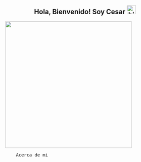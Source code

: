 <section>
  <h1 align="center">Hola, Bienvenido! Soy Cesar <img src="https://user-images.githubusercontent.com/1303154/88677602-1635ba80-d120-11ea-84d8-d263ba5fc3c0.gif" width="28px" alt="hi"></h1>

  <img src="https://media.tenor.com/TUwjvnPffIMAAAAC/viciadoemcodar.gif" alt="" width="400" />

  <pre>
    Acerca de mi 
  </pre>



</section>
